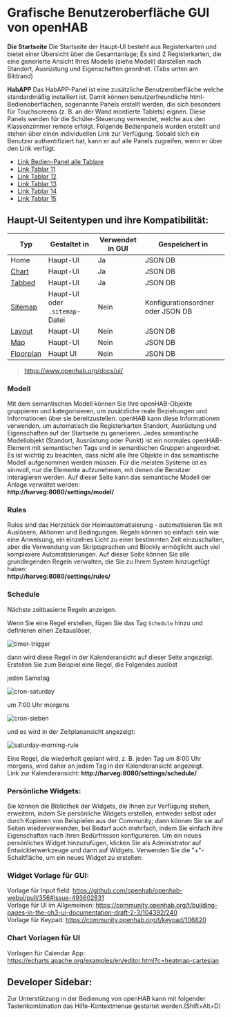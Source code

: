 # Grafische Benutzeroberfläche GUI von openHAB

**Die Startseite**
Die Startseite der Haupt-UI besteht aus Registerkarten und bietet einer Übersicht über die Gesamtanlage;
Es sind 2 Registerkarten, die eine generierte Ansicht Ihres Modells (siehe Modell) darstellen nach Standort, Ausrüstung und Eigenschaften geordnet. (Tabs unten am Bildrand)

**HabAPP**
Das HabAPP-Panel ist eine zusätzliche Benutzeroberfläche welche standardmäßig installiert ist. Damit können benutzerfreundliche html-Bedienoberflächen, sogenannte Panels erstellt werden, die sich besonders für Touchscreens (z. B. an der Wand montierte Tablets) eignen. Diese Panels werden für die Schüler-Steuerung verwendet, welche aus den Klassenzimmer remote erfolgt.
Folgende Bedienpanels wurden erstellt und stehen über einen individuellen Link zur Verfügung. Sobald sich ein Benutzer authentifiziert hat, kann er auf alle Panels zugreifen, wenn er über den Link verfügt.
* [Link Bedien-Panel alle Tablare](https://home.myopenhab.org/habpanel/index.html#/view/Main)
* [Link Tablar 11](https://home.myopenhab.org/habpanel/index.html#/view/Gartenrobi715111213141511)
* [Link Tablar 12](https://home.myopenhab.org/habpanel/index.html#/view/Gartenrobi780111213141512)
* [Link Tablar 13](https://home.myopenhab.org/habpanel/index.html#/view/Gartenrobi845111213141513)
* [Link Tablar 14](https://home.myopenhab.org/habpanel/index.html#/view/Gartenrobi910111213141514)
* [Link Tablar 15](https://home.myopenhab.org/habpanel/index.html#/view/Gartenrobi975111213141515)

## **Haupt-UI Seitentypen und ihre Kompatibilität:**

|Typ|Gestaltet in|Verwendet in GUI|Gespeichert in|
|----|-----------|---------|---------|
|Home|Haupt-UI|Ja|JSON DB|
|[Chart](https://github.com/openhab/openhab-docs/blob/main/ui/chart-pages.md)|Haupt-UI|Ja|JSON DB|
|[Tabbed](https://github.com/openhab/openhab-docs/blob/main/ui/tabbed-pages.md)|Haupt-UI|Ja|JSON DB|
|[Sitemap](https://github.com/openhab/openhab-docs/blob/main/ui/sitemaps.md)|Haupt-UI oder `.sitemap`-Datei|Nein|Konfigurationsordner oder JSON DB|
|[Layout](https://github.com/openhab/openhab-docs/blob/main/ui/layout-pages.md)|Haupt-UI|Nein|JSON DB|
|[Map](https://github.com/openhab/openhab-docs/blob/main/ui/map-pages.md)|Haupt-UI|Nein|JSON DB|
|[Floorplan](https://github.com/openhab/openhab-docs/blob/main/ui/floorplan-pages.md)|Haupt UI|Nein|JSON DB|

>https://www.openhab.org/docs/ui/  


### Modell
Mit dem semantischen Modell können Sie Ihre openHAB-Objekte gruppieren und kategorisieren, um zusätzliche reale Beziehungen und Informationen über sie bereitzustellen. openHAB kann diese Informationen verwenden, um automatisch die Registerkarten Standort, Ausrüstung und Eigenschaften auf der Startseite zu generieren.
Jedes semantische Modellobjekt (Standort, Ausrüstung oder Punkt) ist ein normales openHAB-Element mit semantischen Tags und in semantischen Gruppen angeordnet. Es ist wichtig zu beachten, dass nicht alle Ihre Objekte in das semantische Modell aufgenommen werden müssen. Für die meisten Systeme ist es sinnvoll, nur die Elemente aufzunehmen, mit denen die Benutzer interagieren werden.
Auf dieser Seite kann das semantische Modell der Anlage verwaltet werden:  
**http://harveg:8080/settings/model/**


### Rules
Rules sind das Herzstück der Heimautomatisierung - automatisieren Sie mit Auslösern, Aktionen und Bedingungen. Regeln können so einfach sein wie eine Anweisung, ein einzelnes Licht zu einer bestimmten Zeit einzuschalten, aber die Verwendung von Skriptsprachen und Blockly ermöglicht auch viel komplexere Automatisierungen.
Auf dieser Seite können Sie alle grundlegenden Regeln verwalten, die Sie zu Ihrem System hinzugefügt haben:  
**http://harveg:8080/settings/rules/**  

### Schedule
Nächste zeitbasierte Regeln anzeigen.

Wenn Sie eine Regel erstellen, fügen Sie das Tag `Schedule` hinzu und definieren einen Zeitauslöser,

![timer-trigger](../images/timer-trigger.png)

dann wird diese Regel in der Kalenderansicht auf dieser Seite angezeigt.
Erstellen Sie zum Beispiel eine Regel, die Folgendes auslöst

jeden Samstag

![cron-saturday](../images/cron-saturday.png)

um 7:00 Uhr morgens

![cron-sieben](../images/cron-seven.png)

und es wird in der Zeitplanansicht angezeigt:

![saturday-morning-rule](../images/saturday-rule-schedule.png)

Eine Regel, die wiederholt geplant wird, z. B. jeden Tag um 8:00 Uhr morgens, wird daher an jedem Tag in der Kalenderansicht angezeigt.  
Link zur Kalenderansicht: **http://harveg:8080/settings/schedule/**  

### Persönliche Widgets:
Sie können die Bibliothek der Widgets, die Ihnen zur Verfügung stehen, erweitern, indem Sie persönliche Widgets erstellen, entweder selbst oder durch Kopieren von Beispielen aus der Community; dann können Sie sie auf Seiten wiederverwenden, bei Bedarf auch mehrfach, indem Sie einfach ihre Eigenschaften nach Ihren Bedürfnissen konfigurieren.
Um ein neues persönliches Widget hinzuzufügen, klicken Sie als Administrator auf Entwicklerwerkzeuge und dann auf Widgets. Verwenden Sie die "+"-Schaltfläche, um ein neues Widget zu erstellen:

### Widget Vorlage für GUI:

Vorlage für Input field: https://github.com/openhab/openhab-webui/pull/356#issue-493602831  
Vorlage für UI im Allgemeinen: https://community.openhab.org/t/building-pages-in-the-oh3-ui-documentation-draft-2-3/104392/240  
Vorlage für Keypad: https://community.openhab.org/t/keypad/106820  

### Chart Vorlagen für UI
Vorlagen für Calendar App: https://echarts.apache.org/examples/en/editor.html?c=heatmap-cartesian  

## **Developer Sidebar:**  
Zur Unterstützung in der Bedienung von openHAB kann mit folgender Tastenkombination das Hilfe-Kontextmenue gestartet werden.(Shift+Alt+D)
